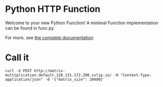 # Python HTTP Function

Welcome to your new Python Function! A minimal Function implementation can
be found in func.py.

For more, see [the complete documentation]('https://github.com/knative/func/tree/main/docs')


# Call it
```
curl -X POST http://matrix-multiplication.default.128.131.172.200.sslip.io/ -H "Content-Type: application/json" -d '{"matrix_size": 20480}'
```